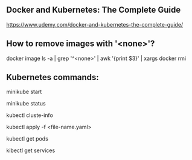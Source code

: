 ## Docker and Kubernetes: The Complete Guide  
https://www.udemy.com/docker-and-kubernetes-the-complete-guide/

## How to remove images with '\<none\>'?
docker image ls -a | grep '^\<none\>' | awk '{print $3}' | xargs docker rmi

## Kubernetes commands:

minikube start

minikube status

kubectl cluste-info

kubectl apply -f <file-name.yaml>

kubectl get pods

kibectl get services
